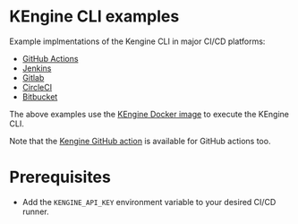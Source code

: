 # KEngine CLI examples

Example implmentations of the Kengine CLI in major CI/CD platforms:

- [GitHub Actions](github)
- [Jenkins](jenkins)
- [Gitlab](gitlab)
- [CircleCI](circleci)
- [Bitbucket](bitbucket)

The above examples use the [KEngine Docker image](https://hub.docker.com/r/khulnasoft/kengine) to execute the KEngine CLI.

Note that the [Kengine GitHub action](https://github.com/marketplace/actions/setup-kengine) is available for GitHub actions too. 

# Prerequisites
- Add the `KENGINE_API_KEY` environment variable to your desired CI/CD runner.
